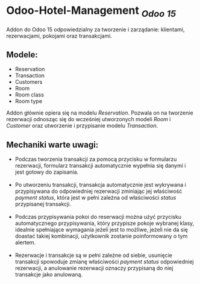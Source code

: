 # Odoo-Hotel-Management <sub><i>Odoo 15</i></sub>
Addon do Odoo 15 odpowiedzialny za tworzenie i zarządanie: klientami, rezerwacjami, pokojami oraz transakcjami.

<h2>Modele:</h2>
<ul>
  <li>Reservation</li>
  <li>Transaction</li>
  <li>Customers</li>
  <li>Room</li>
  <li>Room class</li>
  <li>Room type</li>
</ul>

Addon głównie opiera się na modelu <i>Reservation</i>. Pozwala on na tworzenie rezerwacji odnosząc się do wcześniej utworzonych modeli <i>Room</i> i <i>Customer</i> oraz utworzenie i przypisanie modelu <i>Transaction</i>.

<h2>Mechaniki warte uwagi:</h2>
<ul>
  <li>Podczas tworzenia transakcji za pomocą przycisku w formularzu rezerwacji, formularz transakcji automatycznie wypełnia się danymi i jest gotowy do zapisania.</li><br>

  <li>Po utworzeniu transakcji, transakcja automatycznie jest wykrywana i przypisywana do odpowiedniej rezerwacji zminiając jej właściwość <i>payment status</i>, która jest w pełni zależna od właściwości <i>status</i> przypisanej transakcji.</li><br>

  <li>Podczas przypisywania pokoi do reserwacji można użyć przycisku automatycznego przypisywania, który przypisze pokoje wybranej klasy, idealnie spełniające wymagania jeżeli jest to możliwe, jeżeli nie da się doastać takiej kombinacji, użytkownik zostanie poinformowany o tym alertem.</li><br>

  <li>Rezerwacje i transakcje są w pełni zależne od siebie, usunięcie transakcji spowoduje zmianę właściwości <i>payment status</i> odpowiedniej rezerwacji, a anulowanie rezerwacji oznaczy przypisaną do niej transakcje jako anulowaną.</li><br>

  <!-- <li></li><br> -->


</ul>
